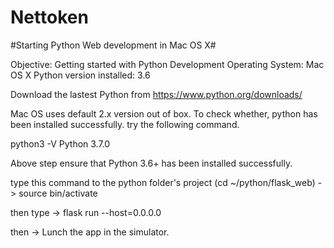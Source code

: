 # Nettoken

#Starting Python Web development in Mac OS X#

Objective: Getting started with Python Development Operating System: Mac OS X Python version installed: 3.6

Download the lastest Python from https://www.python.org/downloads/

Mac OS uses default 2.x version out of box. To check whether, python has been installed successfully. try the following command.

python3 -V
Python 3.7.0

Above step ensure that Python 3.6+ has been installed successfully.

type this command to the python folder's project (cd ~/python/flask_web) -> source bin/activate

then type -> flask run --host=0.0.0.0

then -> Lunch the app in the simulator.
